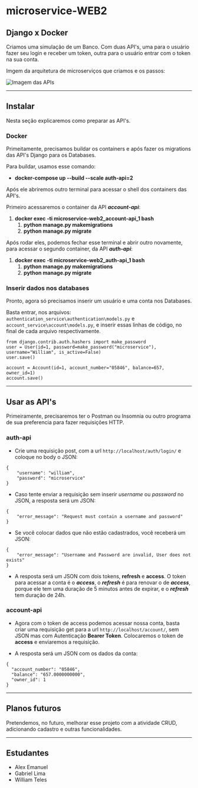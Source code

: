 # microservice-WEB2
## Django x Docker
Criamos uma simulação de um Banco. Com duas API's, uma para o usuário fazer seu login e receber um token, outra para o usuário entrar com o token na sua conta.

Imgem da arquitetura de microserviços que criamos e os passos:

![Imagem das APIs](https://i.imgur.com/y1ld0RB.png)

***
## Instalar
Nesta seção explicaremos como preparar as API's.

### Docker
Primeitamente, precisamos buildar os containers e após fazer os migrations das API's Django para os Databases.

Para buildar, usamos esse comando:

- **docker-compose up --build --scale auth-api=2**

Após ele abriremos outro terminal para acessar o shell dos containers das API's.

Primeiro acessaremos o container da API ***account-api***:

1. **docker exec -ti microservice-web2_account-api_1 bash**
    1. **python manage.py makemigrations**
    2. **python manage.py migrate**

Após rodar eles, podemos fechar esse terminal e abrir outro novamente, para acessar o segundo container, da API ***auth-api***:

1. **docker exec -ti microservice-web2_auth-api_1 bash**
    1. **python manage.py makemigrations**
    2. **python manage.py migrate**


### Inserir dados nos databases

Pronto, agora só precisamos inserir um usuário e uma conta nos Databases.

Basta entrar, nos arquivos: `authentication_service\authentication\models.py` e `account_service\account\models.py`, e inserir essas linhas de código, no final de cada arquivo respectivamente.

```
from django.contrib.auth.hashers import make_password
user = User(id=1, password=make_password("microservice"), username="William", is_active=False)
user.save()
```
```
account = Account(id=1, account_number="05846", balance=657, owner_id=1)
account.save()
```
***
## Usar as API's

Primeiramente, precisaremos ter o Postman ou Insomnia ou outro programa de sua preferencia para fazer requisições HTTP.

### auth-api
- Crie uma requisição post, com a url ``http://localhost/auth/login/`` e coloque no body o JSON:

```
{
	"username": "william",
	"password": "microservice"
}
```
- Caso tente enviar a requisição sem inserir *username* ou *password* no JSON, a resposta será um JSON: 
```
{
    "error_message": "Request must contain a username and password"
}
```

- Se você colocar dados que não estão cadastrados, você receberá um JSON: 
```
{
    "error_message": "Username and Password are invalid, User does not exists"
}
```

- A resposta será um JSON com dois tokens, **refresh** e **access**. O token para acessar a conta é o ***access***, o ***refresh*** é para renovar o de ***access***, porque ele tem uma duração de 5 minutos antes de expirar, e o ***refresh*** tem duração de 24h.

### account-api

- Agora com o token de access podemos acessar nossa conta, basta criar uma requisição get para a url ``http://localhost/account/``, sem JSON mas com Autenticação **Bearer Token**. Colocaremos o token de **access** e enviaremos a requisição.

- A resposta será um JSON com os dados da conta:
```
{
  "account_number": "05846",
  "balance": "657.0000000000",
  "owner_id": 1
}
```
***
## Planos futuros

Pretendemos, no futuro, melhorar esse projeto com a atividade CRUD, adicionando
cadastro e outras funcionalidades.
***
## Estudantes
- Alex Emanuel
- Gabriel Lima
- William Teles
